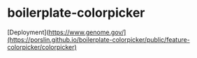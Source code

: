 # boilerplate-colorpicker

[Deployment](https://www.genome.gov/](https://porslin.github.io/boilerplate-colorpicker/public/feature-colorpicker/colorpicker)

